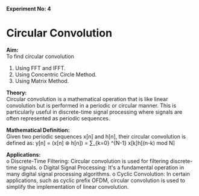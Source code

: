 **Experiment No: 4** 

# **Circular Convolution**

**Aim:**<br>
To find circular convolution
1. Using FFT and IFFT.
2. Using Concentric Circle Method.
3. Using Matrix Method.

**Theory:**<br>
Circular convolution is a mathematical operation that is like linear convolution but is
performed in a periodic or circular manner. This is particularly useful in discrete-time signal
processing where signals are often represented as periodic sequences.

**Mathematical Definition:**<br>
Given two periodic sequences x[n] and h[n], their circular convolution is defined as:
y[n] = (x[n] ⊛ h[n]) = ∑_{k=0} ^{N-1} x[k]h[(n-k) mod N]

**Applications:**<br>
o Discrete-Time Filtering: Circular convolution is used for filtering discrete-time
signals.
o Digital Signal Processing: It's a fundamental operation in many digital signal
processing algorithms.
o Cyclic Convolution: In certain applications, such as cyclic prefix OFDM, circular
convolution is used to simplify the implementation of linear convolution.
